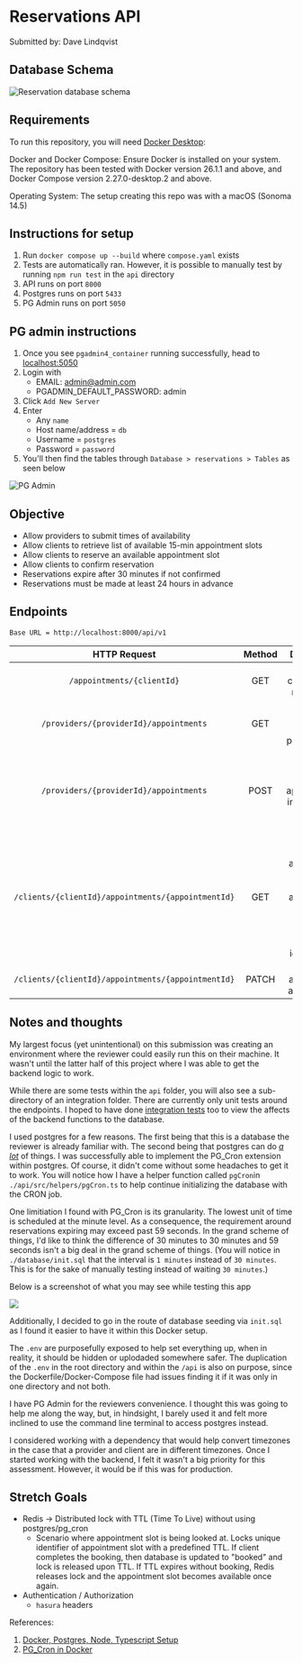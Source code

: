 # Reservations API 

Submitted by: Dave Lindqvist

## Database Schema

![Reservation database schema](assets/schema.png)

## Requirements
To run this repository, you will need [Docker Desktop](https://docs.docker.com/compose/install/):

Docker and Docker Compose: Ensure Docker is installed on your system. The repository has been tested with Docker version 26.1.1 and above, and Docker Compose version 2.27.0-desktop.2 and above. 

Operating System: The setup creating this repo was with a  macOS (Sonoma 14.5)

## Instructions for setup

1. Run `docker compose up --build` where `compose.yaml` exists
2. Tests are automatically ran. However, it is possible to manually test by running `npm run test` in the `api` directory
3. API runs on port `8000`
4. Postgres runs on port `5433`
5. PG Admin runs on port `5050`


## PG admin instructions
1. Once you see `pgadmin4_container` running successfully, head to [localhost:5050](http://localhost:5050)
2. Login with
    - EMAIL: admin@admin.com
    - PGADMIN_DEFAULT_PASSWORD: admin
3. Click `Add New Server`
4. Enter 
    - Any `name`
    - Host name/address = `db`
    - Username = `postgres`
    - Password = `password`
5. You'll then find the tables through `Database > reservations > Tables` as seen below

![PG Admin](assets/pgadmin.png)

## Objective

- Allow providers to submit times of availability
- Allow clients to retrieve list of available 15-min appointment slots
- Allow clients to reserve an available appointment slot
- Allow clients to confirm reservation
- Reservations expire after 30 minutes if not confirmed
- Reservations must be made at least 24 hours in advance

## Endpoints

`Base URL = http://localhost:8000/api/v1`

|  HTTP Request   | Method | Description | Body Example |
| :--: | :--: | :--: | :--: | 
| `/appointments/{clientId}` | GET | Confirms client of their reservation | N/A|
| `/providers/{providerId}/appointments` | GET | Client retrieves available provider slots | N/A |
| `/providers/{providerId}/appointments` | POST | Submit provider appointments in 15-minute intervals | <pre lang="json"> {<br>"providerId": 1,<br>"date": "2024-08-13",<br>"startTime": "08:00:00", <br>"endTime": "15:00:00" <br>} </pre> |
| `/clients/{clientId}/appointments/{appointmentId}` | GET | Views a specific appointment which will lock appointment record in database (not technically idempotent) | N/A |
| `/clients/{clientId}/appointments/{appointmentId}` | PATCH | Reserves appointment after viewing | N/A |



## Notes and thoughts

My largest focus (yet unintentional) on this submission was creating an environment where the reviewer could easily run this on their machine. It wasn't until the latter half of this project where I was able to get the backend logic to work. 

While there are some tests within the `api` folder, you will also see a sub-directory of an integration folder. There are currently only unit tests around the endpoints. I hoped to have done [integration tests](https://node.testcontainers.org/quickstart/) too to view the affects of the backend functions to the database.

I used postgres for a few reasons. The first being that this is a database the reviewer is already familiar with. The second being that postgres can do [_a lot_](https://www.amazingcto.com/postgres-for-everything/) of things. I was successfully able to implement the PG_Cron extension within postgres. Of course, it didn't come without some headaches to get it to work. You will notice how I have a helper function called `pgCron`in `./api/src/helpers/pgCron.ts` to help continue initializing the database with the CRON job.

One limitiation I found with PG_Cron is its granularity. The lowest unit of time is scheduled at the minute level. As a consequence, the requirement around reservations expiring may exceed past 59 seconds. In the grand scheme of things, I'd like to think the difference of 30 minutes to 30 minutes and 59 seconds isn't a big deal in the grand scheme of things. (You will notice in `./database/init.sql` that the interval is `1 minutes` instead of `30 minutes`. This is for the sake of manually testing instead of waiting `30 minutes`.)

Below is a screenshot of what you may see while testing this app

![](assets/cronjob.png)

Additionally, I decided to go in the route of database seeding via `init.sql` as I found it easier to have it within this Docker setup.

The `.env` are purposefully exposed to help set everything up, when in reality, it should be hidden or uplodaded somewhere safer. The duplication of the `.env` in the root directory and within the `/api` is also on purpose, since the Dockerfile/Docker-Compose file had issues finding it if it was only in one directory and not both.

I have PG Admin for the reviewers convenience. I thought this was going to help me along the way, but, in hindsight, I barely used it and felt more inclined to use the command line terminal to access postgres instead.

I considered working with a dependency that would help convert timezones in the case that a provider and client are in different timezones. Once I started working with the backend, I felt it wasn't a big priority for this assessment. However, it would be if this was for production.

## Stretch Goals
- Redis &rarr; Distributed lock with TTL (Time To Live) without using postgres/pg_cron
  - Scenario where appointment slot is being looked at. Locks unique identifier of appointment slot with a predefined TTL. If client completes the booking, then database is updated to "booked" and lock is released upon TTL. If TTL expires without booking, Redis releases lock and the appointment slot becomes available once again.
- Authentication / Authorization
  - `hasura` headers

References:
1. [Docker, Postgres, Node, Typescript Setup](https://dev.to/chandrapantachhetri/docker-postgres-node-typescript-setup-47db)
2. [PG_Cron in Docker](https://eduanbekker.com/post/pg-partman/)